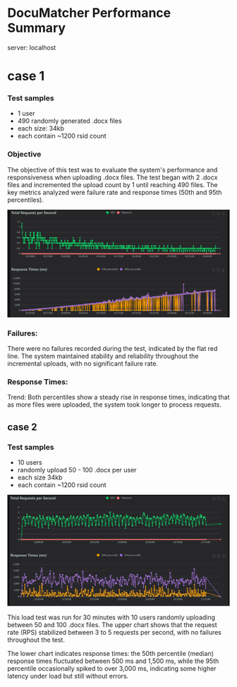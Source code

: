 # DocuMatcher Performance Summary

server: localhost

# case 1
### Test samples
- 1 user
- 490 randomly generated .docx files
- each size: 34kb
- each contain ~1200 rsid count

### Objective

The objective of this test was to evaluate the system's performance and responsiveness when uploading .docx files. The test began with 2 .docx files and incremented the upload count by 1 until reaching 490 files. The key metrics analyzed were failure rate and response times (50th and 95th percentiles).

![alt text](<Screenshot 2024-10-13 140316.png>)

### Failures: 
There were no failures recorded during the test, indicated by the flat red line. The system maintained stability and reliability throughout the incremental uploads, with no significant failure rate.

### Response Times:
Trend: Both percentiles show a steady rise in response times, indicating that as more files were uploaded, the system took longer to process requests.

## case 2
### Test samples
- 10 users
- randomly upload 50 - 100 .docx per user
- each size 34kb
- each contain ~1200 rsid count

![alt text](<Screenshot 2024-10-13 151953.png>)

This load test was run for 30 minutes with 10 users randomly uploading between 50 and 100 .docx files. The upper chart shows that the request rate (RPS) stabilized between 3 to 5 requests per second, with no failures throughout the test.

The lower chart indicates response times: the 50th percentile (median) response times fluctuated between 500 ms and 1,500 ms, while the 95th percentile occasionally spiked to over 3,000 ms, indicating some higher latency under load but still without errors.